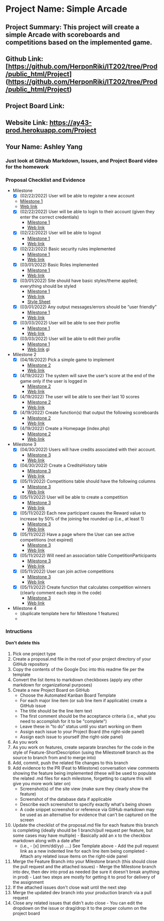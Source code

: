 # Project Name: Simple Arcade
## Project Summary:  This project will create a simple Arcade with scoreboards and competitions based on the implemented game.
## Github Link: [https://github.com/HerponRiki/IT202/tree/Prod/public_html/Project] (https://github.com/HerponRiki/IT202/tree/Prod/public_html/Project)
## Project Board Link: 
## Website Link: https://ay43-prod.herokuapp.com/Project
## Your Name: Ashley Yang

<!-- Line item / Feature template (use this for each bullet point) -- DO NOT DELETE THIS SECTION


- [ ] \(mm/dd/yyyy of completion) Feature Title (from the proposal bullet point, if it's a sub-point indent it properly)
  -  Link to related .md file: [Link Name](link url)

 End Line item / Feature Template -- DO NOT DELETE THIS SECTION --> 
 
 
### Just look at Github Markdown, Issues, and Project Board video for the homework
### Proposal Checklist and Evidence

- Milestone 
    - [x] \(02/22/2022) User will be able to register a new account
     - [Milestone 1](https://github.com/HerponRiki/IT202/blob/Milestone1/public_html/Project/milestone1.md)
     - [Web link](https://ay43-prod.herokuapp.com/Project/register.php)
    - [x] \(02/22/2022) User will be able to login to their account (given they enter the correct credentials)
      - [Milestone 1](https://github.com/HerponRiki/IT202/blob/Milestone1/public_html/Project/milestone1.md)  
      - [Web link](https://ay43-prod.herokuapp.com/Project/login.php)
    - [x] \(02/22/2022) User will be able to logout
      - [Milestone 1](https://github.com/HerponRiki/IT202/blob/Milestone1/public_html/Project/milestone1.md)  
      - [Web link](https://ay43-prod.herokuapp.com/Project/logout.php)
    - [x] \(02/22/2022) Basic security rules implemented
      - [Milestone 1](https://github.com/HerponRiki/IT202/blob/Milestone1/public_html/Project/milestone1.md)
      - [Web link](https://ay43-prod.herokuapp.com/Project/profile.php)  
    - [x] \(03/01/2022) Basic Roles implemented
      - [Milestone 1](https://github.com/HerponRiki/IT202/blob/Milestone1/public_html/Project/milestone1.md) 
      - [Web link](https://ay43-prod.herokuapp.com/Project/admin/admin/create_role.php) 
    - [x] \(03/01/2022) Site should have basic styles/theme applied; everything should be styled
      - [Milestone 1](https://github.com/HerponRiki/IT202/blob/Milestone1/public_html/Project/milestone1.md)  
      - [Web link](https://ay43-prod.herokuapp.com/Project/home.php)
      - [Style Sheet](https://ay43-prod.herokuapp.com/Project/style.css)
    - [x] \(03/01/2022) Any output messages/errors should be “user friendly”
      - [Milestone 1](https://github.com/HerponRiki/IT202/blob/Milestone1/public_html/Project/milestone1.md) 
      - [Web link](https://ay43-prod.herokuapp.com/Project/logout.php) 
    - [x] \(03/03/2022) User will be able to see their profile
      - [Milestone 1](https://github.com/HerponRiki/IT202/blob/Milestone1/public_html/Project/milestone1.md) 
      - [Web link](https://ay43-prod.herokuapp.com/Project/profile.php) 
    - [x] \(03/03/2022) User will be able to edit their profile
      - [Milestone 1](https://github.com/HerponRiki/IT202/blob/Milestone1/public_html/Project/milestone1.md) 
      - [Web link](https://ay43-prod.herokuapp.com/Project/profile.php) gi
  
- Milestone 2
  - [x] \(04/18/2022) Pick a simple game to implement
    - [Milestone 2](https://github.com/HerponRiki/IT202/blob/Milestone2/public_html/Project/milestone2.md)
    - [Web link](https://ay43-prod.herokuapp.com/Project/register.php)
  - [x] \(4/19/2022) The system will save the user’s score at the end of the game only if the user is logged in
    - [Milestone 2](https://github.com/HerponRiki/IT202/blob/Milestone2/public_html/Project/milestone2.md)
    - [Web link](https://ay43-prod.herokuapp.com/Project/register.php)
  - [x] \(4/19/2022) The user will be able to see their last 10 scores
    - [Milestone 2](https://github.com/HerponRiki/IT202/blob/Milestone2/public_html/Project/milestone2.md)
    - [Web link](https://ay43-prod.herokuapp.com/Project/profile.php)
  - [x] \(4/19/2022) Create function(s) that output the following scoreboards
    - [Milestone 2](https://github.com/HerponRiki/IT202/blob/Milestone2/public_html/Project/milestone2.md)
    - [Web link](https://ay43-prod.herokuapp.com/Project/home.php)
  - [x] \(4/19/2022) Create a Homepage (index.php)
    - [Milestone 2](https://github.com/HerponRiki/IT202/blob/Milestone2/public_html/Project/milestone2.md)
    - [Web link](https://ay43-prod.herokuapp.com/Project/home.php)

- Milestone 3
  - [x] \(04/30/2022) Users will have credits associated with their account.
    - [Milestone 3](https://github.com/HerponRiki/IT202/blob/Milestone3/public_html/Project/milestone3.md)
    - [Web link](https://ay43-prod.herokuapp.com/Project/profile.php)
  - [x] \(04/30/2022) Create a CreditsHistory table
    - [Milestone 3](https://github.com/HerponRiki/IT202/blob/Milestone3/public_html/Project/milestone3.md)
    - [Web link](https://ay43-prod.herokuapp.com/Project/profile.php)
  - [x] \(05/11/2022) Competitions table should have the following columns
    - [Milestone 3](https://github.com/HerponRiki/IT202/blob/Milestone3/public_html/Project/milestone3.md)
    - [Web link](https://ay43-prod.herokuapp.com/Project/create_competition.php)
  - [x] \(05/11/2022) User will be able to create a competition
    - [Milestone 3](https://github.com/HerponRiki/IT202/blob/Milestone3/public_html/Project/milestone3.md)
    - [Web link](https://ay43-prod.herokuapp.com/Project/create_competition.php)
  - [x] \(05/11/2022) Each new participant causes the Reward value to increase by 50% of the joining fee rounded up (i.e., at least 1)
    - [Milestone 3](https://github.com/HerponRiki/IT202/blob/Milestone3/public_html/Project/milestone3.md)
    - [Web link](https://ay43-prod.herokuapp.com/Project/create_competition.php)
  - [x] \(05/11/2022) Have a page where the User can see active competitions (not expired)
    - [Milestone 3](https://github.com/HerponRiki/IT202/blob/Milestone3/public_html/Project/milestone3.md)
    - [Web link](https://ay43-prod.herokuapp.com/Project/view_comp.php)
  - [x] \(05/11/2022) Will need an association table CompetitionParticipants
    - [Milestone 3](https://github.com/HerponRiki/IT202/blob/Milestone3/public_html/Project/milestone3.md)
    - [Web link](https://ay43-prod.herokuapp.com/Project/create_competition.php)
  - [x] \(05/11/2022) User can join active competitions
    - [Milestone 3](https://github.com/HerponRiki/IT202/blob/Milestone3/public_html/Project/milestone3.md)
    - [Web link](https://ay43-prod.herokuapp.com/Project/competition_list.php)
  - [x] \(05/11/2022) Create function that calculates competition winners (clearly comment each step in the code)
    - [Milestone 3](https://github.com/HerponRiki/IT202/blob/Milestone3/public_html/Project/milestone3.md)
    - [Web link](https://ay43-prod.herokuapp.com/Project/competition_list.php)
  
- Milestone 4
  - (duplicate template here for Milestone 1 features)
  - 
### Intructions
#### Don't delete this
1. Pick one project type
2. Create a proposal.md file in the root of your project directory of your GitHub repository
3. Copy the contents of the Google Doc into this readme file per the template
4. Convert the list items to markdown checkboxes (apply any other markdown for organizational purposes)
5. Create a new Project Board on GitHub
   - Choose the Automated Kanban Board Template
   - For each major line item (or sub line item if applicable) create a GitHub issue
   - The title should be the line item text
   - The first comment should be the acceptance criteria (i.e., what you need to accomplish for it to be "complete")
   - Leave these in "to do" status until you start working on them
   - Assign each issue to your Project Board (the right-side panel)
   - Assign each issue to yourself (the right-side panel)
6. As you work
  1. As you work on features, create separate branches for the code in the style of Feature-ShortDescription (using the Milestone# branch as the source to branch from and to merge into)
  2. Add, commit, push the related file changes to this branch
  3. Add evidence to the PR (Feat to Milestone) conversation view comments showing the feature being implemented (these will be used to populate the related .md files for each milestone, forgetting to capture this will give you more work later on)
     - Screenshot(s) of the site view (make sure they clearly show the feature)
     - Screenshot of the database data if applicable
     - Describe each screenshot to specify exactly what's being shown
     - A code snippet screenshot or reference via GitHub markdown may be used as an alternative for evidence that can't be captured on the screen
  4. Update the checklist of the proposal.md file for each feature this branch is completing (ideally should be 1 branch/pull request per feature, but some cases may have multiple)
    - Basically add an x to the checkbox markdown along with a date after
      - (i.e.,   - [x] (mm/dd/yy) ....) See Template above
    - Add the pull request link as a new indented line for each line item being completed
    - Attach any related issue items on the right-side panel
  5. Merge the Feature Branch into your Milestone branch (this should close the pull request and the attached issues)
    - Merge the Milestone branch into dev, then dev into prod as needed (be sure it doesn't break anything in prod)
    - Last two steps are mostly for getting it to prod for delivery of the assignment 
  7. If the attached issues don't close wait until the next step
  8. Merge the updated dev branch into your production branch via a pull request
  9. Close any related issues that didn't auto close
    - You can edit the dropdown on the issue or drag/drop it to the proper column on the project board